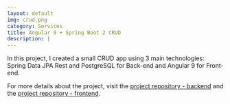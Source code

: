 ```yaml
---
layout: default
img: crud.png
category: Services
title: Angular 9 + Spring Boot 2 CRUD
description: |
---
```

  In this project, I created a small CRUD app using 3 main technologies: Spring Data JPA Rest and PostgreSQL for Back-end and Angular 9 for Front-end.

For more details about the project, visit  the [project repository - backend](https://github.com/patrickkabongo/SpringBoot-Data-JPA-Rest-CRUD)
and the [project repository - frontend](https://github.com/patrickkabongo/Angular9-CRUD).
